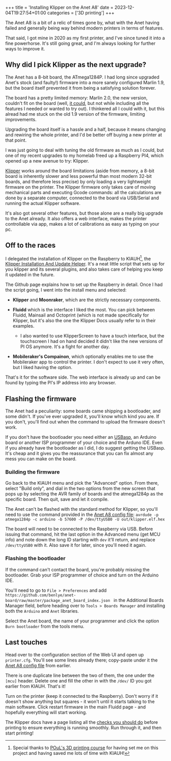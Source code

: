 +++
title = 'Installing Klipper on the Anet A8'
date = 2023-12-04T19:27:54+01:00
categories = ['3D printing']
+++

The Anet A8 is a bit of a relic of times gone by, what with the Anet having failed and generally being way behind modern printers in terms of features.

That said, I got mine in 2020 as my first printer, and I've since tuned it into a fine powerhorse. It's still going great, and I'm always looking for further ways to improve it.

## Why did I pick Klipper as the next upgrade?

The Anet has a 8-bit board, the ATmega1284P. I had long since upgraded Anet's stock (and faulty!) firmware into a more sanely configured Marlin 1.9, but the board itself prevented it from being a satisfying solution forever.

The board has a pretty limited memory: Marlin 2.0, the new version, couldn't fit on the board (well, [it could](https://www.crosslink.io/2020/08/14/shrinking-marlin-2-0-how-to-reduce-firmware-size-for-8-bit-boards-and-still-use-a-bltouch-and-the-filament-sensor/), but not while including all the features I needed or wanted to try out). I thinkered all I could with it, but this alread had me stuck on the old 1.9 version of the firmware, limiting improvements.

Upgrading the board itself is a hassle and a half, because it means changing and rewiring the whole printer, and I'd be better off buying a new printer at that point. 

I was just going to deal with tuning the old firmware as much as I could, but one of my recent upgrades to my homelab freed up a Raspberry PI4, which opened up a new avenue to try: Klipper.

[Klipper](https://www.klipper3d.org/) works around the board limitations (aside from memory, a 8-bit board is inherently slower and less powerful than most modern 32-bit boards, and therefore less precise) by only loading a very lightweight firmware on the printer. The Klipper firmware only takes care of moving mechanical parts and executing Gcode commands: all the calculations are done by a separate computer, connected to the board via USB/Serial and running the actual Klipper software.

It's also got several other features, but those alone are a really big upgrade to the Anet already. It also offers a web interface, makes the printer controllable via app, makes a lot of calibrations as easy as typing on your pc.

## Off to the races

I delegated the installation of Klipper on the Raspberry to KIAUH[^attribution], the [Klipper Installation And Update Helper](https://github.com/dw-0/kiauh). It's a neat little script that sets up for you klipper and its several plugins, and also takes care of helping you keep it updated in the future.

The Github page explains how to set up the Raspberry in detail. Once I had the script going, I went into the install menu and selected:

- **Klipper** and **Moonraker**, which are the strictly necessary components.
- **Fluidd** which is the interface I liked the most. You can pick between Fluidd, Mainsail and Octoprint (which is not made specifically for Klipper, but it's also the one the Klipper Docs usually refer to in their examples. 
    - I also wanted to use KlipperScreen to have a touch interface, but the touchscreen I had on hand decided it didn't like the new versions of PI OS anymore. It's a fight for another day.

- **Mobileraker's Compainon**, which optionally enables me to use the Mobileraker app to control the printer. I don't expect to use it very often, but I liked having the option.

That's it for the software side. The web interface is already up and can be found by typing the PI's IP address into any browser.

## Flashing the firmware 

The Anet had a peculiarity: some boards came shipping a bootloader, and some didn't. If you've ever upgraded it, you'll know which kind you are. If you don't, you'll find out when the command to upload the firmware doesn't work.

If you don't have the bootloader you need either an [USBasp](https://www.fischl.de/usbasp/), an Arduino board or another ISP programmer of your choice and the Arduno IDE. Even if you already have the bootloader as I did, I do suggest getting the USBasp. It's cheap and it gives you the reassurance that you can fix almost any mess you can make on the board.

### Building the firmware

Go back to the KIAUH menu and pick the "Advanced" option. From there, select "Build only", and dial in the two options from the new screen that pops up by selecting the AVR family of boards and the atmega1284p as the specific board. Then quit, save and let it compile.

The Anet can't be flashed with the standard method for Klipper, so you'll need to use the command provided in the [Anet A8 config file](https://github.com/Klipper3d/klipper/blob/master/config/printer-anet-a8-2017.cfg): `avrdude -p atmega1284p -c arduino -b 57600 -P /dev/ttyUSB0 -U out/klipper.elf.hex`

The board will need to be connected to the Raspberry via USB. Before issuing that command, hit the last option in the Advanced menu (get MCU info) and note down the long ID starting with `dev` it'll return, and replace `/dev/ttyUSB0` with it. Also save it for later, since you'll need it again.

### Flashing the bootloader

If the command can't contact the board, you're probably missing the bootloader. Grab your ISP programmer of choice and turn on the Arduino IDE. 

You'll need to go to `File > Preferences` and add `https://github.com/benlye/anet-board/raw/master/package_anet_board_index.json ` in the Additional Boards Manager field, before heading over to `Tools > Boards Manager` and installing both the `Arduino` and `Anet` libraries. 

Select the Anet board, the name of your programmer and click the option `Burn bootloader` from the tools menu.

## Last touches

Head over to the configuration section of the Web UI and open up `printer.cfg`. You'll see some lines already there; copy-paste under it the [Anet A8 config file](https://github.com/Klipper3d/klipper/blob/master/config/printer-anet-a8-2017.cfg) from earlier. 

There is one duplicate line between the two of them, the one under the `[mcu]` header. Delete one and fill the other in with the `/dev/` ID you got earlier from KIAUH. That's it!

Turn on the printer (keep it connected to the Raspberry). Don't worry if it doesn't show anything but squares - it won't until it starts talking to the main software. Click restart firmware in the main Fluidd page - and hopefully everything will start working.

The Klipper docs have a page listing all the [checks you should do](https://www.klipper3d.org/Config_checks.html) before printing to ensure everything is running smoothly. Run through it, and then start printing! 

[^attribution]: Special thanks to [POuL's 3D printing course](https://slides.poul.org/2023/stampa-3d/4-klipper/) for having set me on this project and having saved me lots of time with KIAUH!
